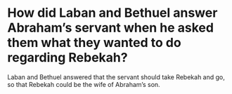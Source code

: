 # How did Laban and Bethuel answer Abraham’s servant when he asked them what they wanted to do regarding Rebekah?

Laban and Bethuel answered that the servant should take Rebekah and go, so that Rebekah could be the wife of Abraham’s son.
